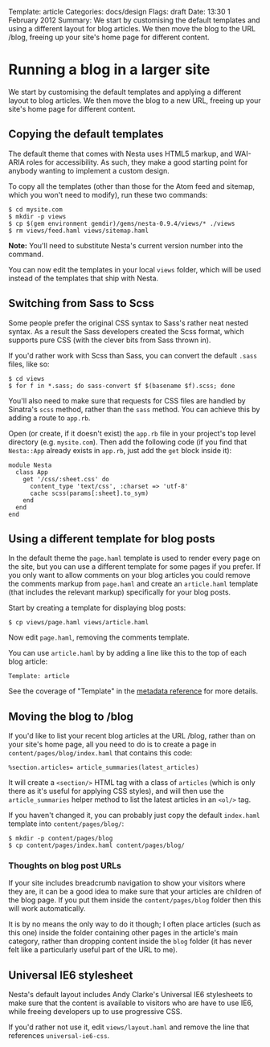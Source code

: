 Template: article
Categories: docs/design
Flags: draft
Date: 13:30 1 February 2012
Summary: We start by customising the default templates and using a different layout for blog articles. We then move the blog to the URL /blog, freeing up your site's home page for different content.

# Running a blog in a larger site

We start by customising the default templates and applying a different
layout to blog articles. We then move the blog to a new URL, freeing up
your site's home page for different content.

## Copying the default templates

The default theme that comes with Nesta uses HTML5 markup, and WAI-ARIA
roles for accessibility. As such, they make a good starting point for
anybody wanting to implement a custom design.

To copy all the templates (other than those for the Atom feed and
sitemap, which you won't need to modify), run these two commands:

    $ cd mysite.com
    $ mkdir -p views
    $ cp $(gem environment gemdir)/gems/nesta-0.9.4/views/* ./views
    $ rm views/feed.haml views/sitemap.haml

**Note:** You'll need to substitute Nesta's current version number into
the command.

You can now edit the templates in your local `views` folder, which will
be used instead of the templates that ship with Nesta.

## Switching from Sass to Scss

Some people prefer the original CSS syntax to Sass's rather neat nested
syntax. As a result the Sass developers created the Scss format, which
supports pure CSS (with the clever bits from Sass thrown in).

If you'd rather work with Scss than Sass, you can convert the default
`.sass` files, like so:

    $ cd views
    $ for f in *.sass; do sass-convert $f $(basename $f).scss; done

You'll also need to make sure that requests for CSS files are handled by
Sinatra's `scss` method, rather than the `sass` method. You can achieve
this by adding a route to `app.rb`.

Open (or create, if it doesn't exist) the `app.rb` file in your
project's top level directory (e.g. `mysite.com`).  Then add the
following code (if you find that `Nesta::App` already exists in
`app.rb`, just add the `get` block inside it):

    module Nesta
      class App
        get '/css/:sheet.css' do
          content_type 'text/css', :charset => 'utf-8'
          cache scss(params[:sheet].to_sym)
        end
      end
    end

## Using a different template for blog posts

In the default theme the `page.haml` template is used to render every
page on the site, but you can use a different template for some pages if
you prefer. If you only want to allow comments on your blog articles you
could remove the comments markup from `page.haml` and create an
`article.haml` template (that includes the relevant markup) specifically
for your blog posts.

Start by creating a template for displaying blog posts:

    $ cp views/page.haml views/article.haml

Now edit `page.haml`, removing the comments template.

You can use `article.haml` by by adding a line like this to the top of
each blog article:

    Template: article

See the coverage of "Template" in the [metadata reference][ref] for more
details.

[ref]: /docs/creating-content/metadata-reference

## Moving the blog to /blog

If you'd like to list your recent blog articles at the URL /blog, rather
than on your site's home page, all you need to do is to create a page in
`content/pages/blog/index.haml` that contains this code:

    %section.articles= article_summaries(latest_articles)

It will create a `<section/>` HTML tag with a class of `articles`
(which is only there as it's useful for applying CSS styles), and will
then use the `article_summaries` helper method to list the latest
articles in an `<ol/>` tag.

If you haven't changed it, you can probably just copy the default
`index.haml` template into `content/pages/blog/`:

    $ mkdir -p content/pages/blog
    $ cp content/pages/index.haml content/pages/blog/

### Thoughts on blog post URLs

If your site includes breadcrumb navigation to show your visitors where
they are, it can be a good idea to make sure that your articles are
children of the blog page. If you put them inside the
`content/pages/blog` folder then this will work automatically.

It is by no means the only way to do it though; I often place articles
(such as this one) inside the folder containing other pages in the
article's main category, rather than dropping content inside the `blog`
folder (it has never felt like a particularly useful part of the URL to
me).

## Universal IE6 stylesheet

Nesta's default layout includes Andy Clarke's Universal IE6 stylesheets
to make sure that the content is available to visitors who are have to
use IE6, while freeing developers up to use progressive CSS.

If you'd rather not use it, edit `views/layout.haml` and remove the line
that references `universal-ie6-css`.
